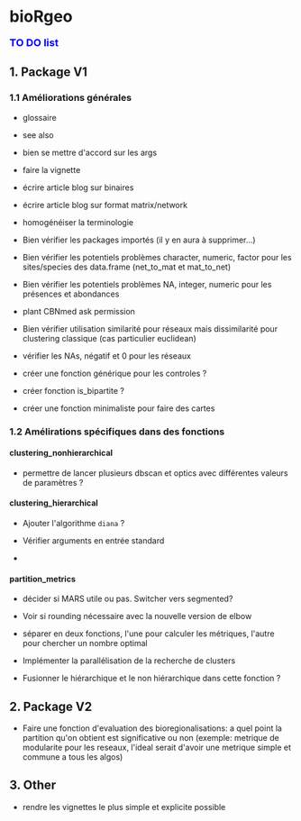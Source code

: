 # bioRgeo

**<span style="color:blue"><font size="4">TO DO list</span></font>**

## 1. Package V1

### 1.1 Améliorations générales

* glossaire

* see also

* bien se mettre d'accord sur les args

* faire la vignette

* écrire article blog sur binaires

* écrire article blog sur format matrix/network

* homogénéiser la terminologie

* Bien vérifier les packages importés (il y en aura à supprimer...)

* Bien vérifier les potentiels problèmes character, numeric, factor pour les sites/species des data.frame (net_to_mat et mat_to_net)  

* Bien vérifier les potentiels problèmes NA, integer, numeric pour les présences et abondances

* plant CBNmed ask permission 

* Bien vérifier utilisation similarité pour réseaux mais dissimilarité pour clustering classique (cas particulier euclidean)

* vérifier les NAs, négatif et 0 pour les réseaux

* créer une fonction générique pour les controles ?

* créer fonction is_bipartite ?

* créer une fonction minimaliste pour faire des cartes


### 1.2 Amélirations spécifiques dans des fonctions


#### clustering_nonhierarchical

* permettre de lancer plusieurs dbscan et optics avec différentes valeurs de paramètres ?

#### clustering_hierarchical

* Ajouter l'algorithme `diana` ?

* Vérifier arguments en entrée standard

* 

#### partition_metrics

* décider si MARS utile ou pas. Switcher vers segmented?

* Voir si rounding nécessaire avec la nouvelle version de elbow

* séparer en deux fonctions, l'une pour calculer les métriques, l'autre pour chercher un nombre optimal

* Implémenter la parallélisation de la recherche de clusters 

* Fusionner le hiérarchique et le non hiérarchique dans cette fonction ?

## 2. Package V2

* Faire une fonction d'evaluation des bioregionalisations: a quel point la partition qu'on obtient est significative ou non (exemple: metrique de modularite pour les reseaux, l'ideal serait d'avoir une metrique simple et commune a tous les algos)

## 3. Other

* rendre les vignettes le plus simple et explicite possible

